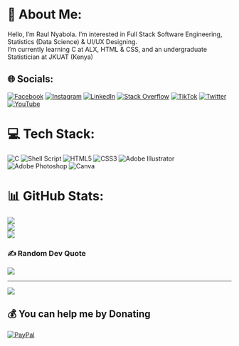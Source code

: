 # 💫 About Me:
Hello, I’m Raul Nyabola. I’m interested in Full Stack Software Engineering, Statistics (Data Science) & UI/UX Designing.<br>I’m currently learning C at ALX, HTML & CSS, and an undergraduate Statistician at JKUAT (Kenya)


## 🌐 Socials:
[![Facebook](https://img.shields.io/badge/Facebook-%231877F2.svg?logo=Facebook&logoColor=white)](https://facebook.com/raulnyabola) [![Instagram](https://img.shields.io/badge/Instagram-%23E4405F.svg?logo=Instagram&logoColor=white)](https://instagram.com/raulnyabola) [![LinkedIn](https://img.shields.io/badge/LinkedIn-%230077B5.svg?logo=linkedin&logoColor=white)](https://linkedin.com/in/raulnyabola) [![Stack Overflow](https://img.shields.io/badge/-Stackoverflow-FE7A16?logo=stack-overflow&logoColor=white)](https://stackoverflow.com/users/raulnyabola) [![TikTok](https://img.shields.io/badge/TikTok-%23000000.svg?logo=TikTok&logoColor=white)](https://tiktok.com/@raulnyabola) [![Twitter](https://img.shields.io/badge/Twitter-%231DA1F2.svg?logo=Twitter&logoColor=white)](https://twitter.com/raulnyabola) [![YouTube](https://img.shields.io/badge/YouTube-%23FF0000.svg?logo=YouTube&logoColor=white)](https://youtube.com/c/raulnyabola) 

# 💻 Tech Stack:
![C](https://img.shields.io/badge/c-%2300599C.svg?style=for-the-badge&logo=c&logoColor=white) ![Shell Script](https://img.shields.io/badge/shell_script-%23121011.svg?style=for-the-badge&logo=gnu-bash&logoColor=white) ![HTML5](https://img.shields.io/badge/html5-%23E34F26.svg?style=for-the-badge&logo=html5&logoColor=white) ![CSS3](https://img.shields.io/badge/css3-%231572B6.svg?style=for-the-badge&logo=css3&logoColor=white) ![Adobe Illustrator](https://img.shields.io/badge/adobeillustrator-%23FF9A00.svg?style=for-the-badge&logo=adobeillustrator&logoColor=white) ![Adobe Photoshop](https://img.shields.io/badge/adobephotoshop-%2331A8FF.svg?style=for-the-badge&logo=adobephotoshop&logoColor=white) ![Canva](https://img.shields.io/badge/Canva-%2300C4CC.svg?style=for-the-badge&logo=Canva&logoColor=white)
# 📊 GitHub Stats:
![](https://github-readme-stats.vercel.app/api?username=raulnyabola&theme=dark&hide_border=false&include_all_commits=true&count_private=true)<br/>
![](https://github-readme-streak-stats.herokuapp.com/?user=raulnyabola&theme=dark&hide_border=false)<br/>
![](https://github-readme-stats.vercel.app/api/top-langs/?username=raulnyabola&theme=dark&hide_border=false&include_all_commits=true&count_private=true&layout=compact)

### ✍️ Random Dev Quote
![](https://quotes-github-readme.vercel.app/api?type=vetical&theme=dark)

---
[![](https://visitcount.itsvg.in/api?id=raulnyabola&icon=0&color=0)](https://visitcount.itsvg.in)

  ## 💰 You can help me by Donating
  [![PayPal](https://img.shields.io/badge/PayPal-00457C?style=for-the-badge&logo=paypal&logoColor=white)](https://paypal.me/raulnyabola) 

  
<!-- Proudly created with GPRM ( https://gprm.itsvg.in ) -->

